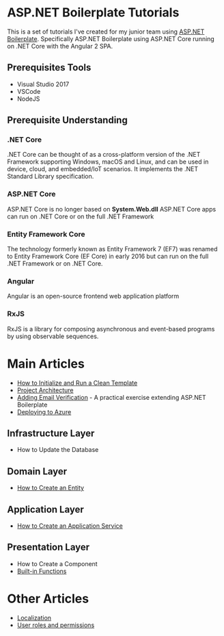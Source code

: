 # ASP\.NET Boilerplate Tutorials
This is a set of tutorials I've created for my junior team using [ASP\.NET Boilerplate](https://www.aspnetboilerplate.com). Specifically ASP\.NET Boilerplate using ASP\.NET Core running on \.NET Core with the Angular 2 SPA.

## Prerequisites Tools
* Visual Studio 2017
* VSCode
* NodeJS

## Prerequisite Understanding
### \.NET Core
\.NET Core can be thought of as a cross-platform version of the \.NET Framework supporting Windows, macOS and Linux, and can be used in device, cloud, and embedded/IoT scenarios. It implements the \.NET Standard Library specification.

### ASP\.NET Core
ASP\.NET Core is no longer based on __System.Web.dll__
ASP\.NET Core apps can run on \.NET Core or on the full \.NET Framework

### Entity Framework Core
The technology formerly known as Entity Framework 7 (EF7) was renamed to Entity Framework Core (EF Core) in early 2016 but can run on the full \.NET Framework or on \.NET Core.

### Angular
Angular is an open-source frontend web application platform

### RxJS
RxJS is a library for composing asynchronous and event-based programs by using observable sequences.

# Main Articles
* [How to Initialize and Run a Clean Template](cleantemplate.md)
* [Project Architecture](projectarchitecture.md)
* [Adding Email Verification](emailverification.md) - A practical exercise extending ASP\.NET Boilerplate
* [Deploying to Azure](deployment.md)

## Infrastructure Layer
* How to Update the Database

## Domain Layer
* [How to Create an Entity](entity.md)

## Application Layer
* [How to Create an Application Service](applicationservice.md)

## Presentation Layer
* How to Create a Component
* [Built-in Functions](angularbuiltin.md)

# Other Articles
* [Localization](localization.md)
* [User roles and permissions](usermanager.md)
